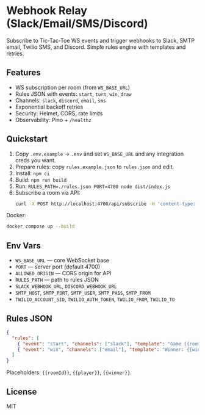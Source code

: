 # Webhook Relay (Slack/Email/SMS/Discord)

Subscribe to Tic‑Tac‑Toe WS events and trigger webhooks to Slack, SMTP email, Twilio SMS, and Discord. Simple rules engine with templates and retries.

## Features

- WS subscription per room (from `WS_BASE_URL`)
- Rules JSON with events: `start`, `turn`, `win`, `draw`
- Channels: `slack`, `discord`, `email`, `sms`
- Exponential backoff retries
- Security: Helmet, CORS, rate limits
- Observability: Pino + `/healthz`

## Quickstart

1. Copy `.env.example` → `.env` and set `WS_BASE_URL` and any integration creds you want.
2. Prepare rules: copy `rules.example.json` to `rules.json` and edit.
3. Install: `npm ci`
4. Build: `npm run build`
5. Run: `RULES_PATH=./rules.json PORT=4700 node dist/index.js`
6. Subscribe a room via API:
   ```bash
   curl -X POST http://localhost:4700/api/subscribe -H 'content-type: application/json' -d '{"roomId":"ROOM-123"}'
   ```

Docker:

```bash
docker compose up --build
```

## Env Vars

- `WS_BASE_URL` — core WebSocket base
- `PORT` — server port (default 4700)
- `ALLOWED_ORIGIN` — CORS origin for API
- `RULES_PATH` — path to rules JSON
- `SLACK_WEBHOOK_URL`, `DISCORD_WEBHOOK_URL`
- `SMTP_HOST`, `SMTP_PORT`, `SMTP_USER`, `SMTP_PASS`, `SMTP_FROM`
- `TWILIO_ACCOUNT_SID`, `TWILIO_AUTH_TOKEN`, `TWILIO_FROM`, `TWILIO_TO`

## Rules JSON

```json
{
  "rules": [
    { "event": "start", "channels": ["slack"], "template": "Game {{roomId}} started" },
    { "event": "win", "channels": ["email"], "template": "Winner: {{winner}} in {{roomId}}" }
  ]
}
```

Placeholders: `{{roomId}}`, `{{player}}`, `{{winner}}`.

## License

MIT

